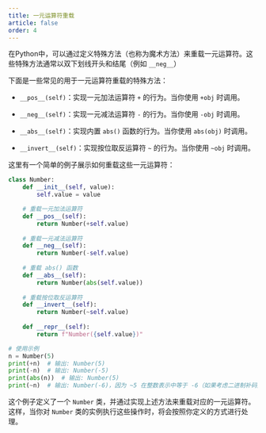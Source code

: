 ```yaml
---
title: 一元运算符重载
article: false
order: 4
---
```


在Python中，可以通过定义特殊方法（也称为魔术方法）来重载一元运算符。这些特殊方法通常以双下划线开头和结尾（例如 `__neg__`）

下面是一些常见的用于一元运算符重载的特殊方法：

- `__pos__(self)`：实现一元加法运算符 `+` 的行为。当你使用 `+obj` 时调用。
  
- `__neg__(self)`：实现一元减法运算符 `-` 的行为。当你使用 `-obj` 时调用。
  
- `__abs__(self)`：实现内置 `abs()` 函数的行为。当你使用 `abs(obj)` 时调用。
  
- `__invert__(self)`：实现按位取反运算符 `~` 的行为。当你使用 `~obj` 时调用。

这里有一个简单的例子展示如何重载这些一元运算符：

```python
class Number:
    def __init__(self, value):
        self.value = value

    # 重载一元加法运算符
    def __pos__(self):
        return Number(+self.value)
    
    # 重载一元减法运算符
    def __neg__(self):
        return Number(-self.value)
    
    # 重载 abs() 函数
    def __abs__(self):
        return Number(abs(self.value))
    
    # 重载按位取反运算符
    def __invert__(self):
        return Number(~self.value)
    
    def __repr__(self):
        return f"Number({self.value})"

# 使用示例
n = Number(5)
print(+n)  # 输出: Number(5)
print(-n)  # 输出: Number(-5)
print(abs(n))  # 输出: Number(5)
print(~n)  # 输出: Number(-6)，因为 ~5 在整数表示中等于 -6（如果考虑二进制补码）
```

这个例子定义了一个 `Number` 类，并通过实现上述方法来重载对应的一元运算符。这样，当你对 `Number` 类的实例执行这些操作时，将会按照你定义的方式进行处理。